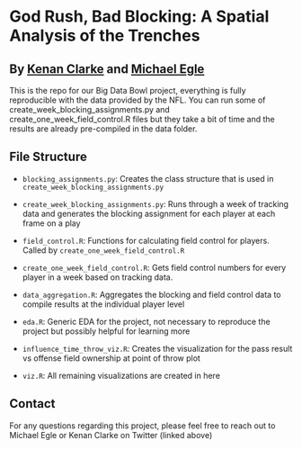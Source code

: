 # God Rush, Bad Blocking: A Spatial Analysis of the Trenches
## By [Kenan Clarke](https://twitter.com/kdclarke_21) and [Michael Egle](https://twitter.com/deceptivespeed_)

This is the repo for our Big Data Bowl project, everything is fully reproducible with the data provided by the NFL. You can run some of create_week_blocking_assignments.py and create_one_week_field_control.R files but they take a bit of time and the results are already pre-compiled in the data folder.


## File Structure

- `blocking_assignments.py`: Creates the class structure that is used in `create_week_blocking_assignments.py`

- `create_week_blocking_assignments.py`: Runs through a week of tracking data and generates the blocking assignment for each player at each frame on a play

- `field_control.R`: Functions for calculating field control for players. Called by `create_one_week_field_control.R`

- `create_one_week_field_control.R`: Gets field control numbers for every player in a week based on tracking data.

- `data_aggregation.R`: Aggregates the blocking and field control data to compile results at the individual player level

- `eda.R`: Generic EDA for the project, not necessary to reproduce the project but possibly helpful for learning more

- `influence_time_throw_viz.R`: Creates the visualization for the pass result vs offense field ownership at point of throw plot

- `viz.R`: All remaining visualizations are created in here


## Contact

For any questions regarding this project, please feel free to reach out to Michael Egle or Kenan Clarke on Twitter (linked above)
